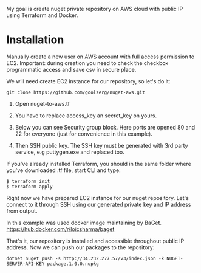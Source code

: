 My goal is create nuget private repository on AWS cloud with public IP using Terraform and Docker.

# Installation
Manually create a new user on AWS account with full access permission to EC2.
Important: during creation you need to check the checkbox programmatic access and save csv in secure place.

We will need create EC2 instance for our repository, so let's do it:
```
git clone https://github.com/goolzerg/nuget-aws.git
```

1. Open nuget-to-aws.tf 

2. You have to replace access_key an secret_key on yours.

3. Below you can see Security group block. Here ports are opened 80 and 22 for everyone (just for convenience in this example).

4. Then SSH public key. The SSH key must be generated with 3rd party service, e.g puttygen.exe and replaced too.

If you've already installed Terraform, you should in the same folder where you've downloaded .tf file, start CLI and type:
```
$ terraform init
$ terraform apply
```
Right now we have prepared EC2 instance for our nuget repository. Let's connect to it through SSH using our generated private key and IP address from output.

In this example was used docker image maintaining by BaGet.
https://hub.docker.com/r/loicsharma/baget

That's it, our repository is installed and accessible throughout public IP address.
Now we can push our packages to the repository:
```
dotnet nuget push -s http://34.232.277.57/v3/index.json -k NUGET-SERVER-API-KEY package.1.0.0.nupkg
```
